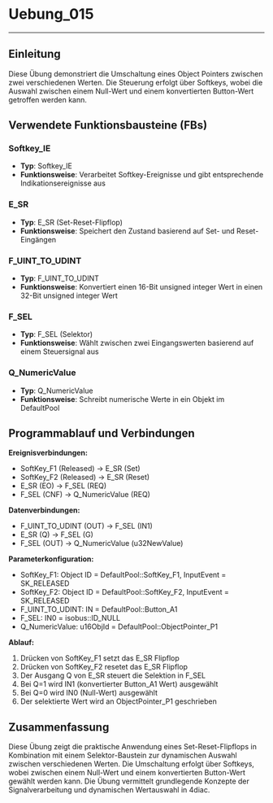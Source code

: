 # Uebung_015

* * * * * * * * * *

## Einleitung
Diese Übung demonstriert die Umschaltung eines Object Pointers zwischen zwei verschiedenen Werten. Die Steuerung erfolgt über Softkeys, wobei die Auswahl zwischen einem Null-Wert und einem konvertierten Button-Wert getroffen werden kann.

## Verwendete Funktionsbausteine (FBs)

### Softkey_IE
- **Typ**: Softkey_IE
- **Funktionsweise**: Verarbeitet Softkey-Ereignisse und gibt entsprechende Indikationsereignisse aus

### E_SR
- **Typ**: E_SR (Set-Reset-Flipflop)
- **Funktionsweise**: Speichert den Zustand basierend auf Set- und Reset-Eingängen

### F_UINT_TO_UDINT
- **Typ**: F_UINT_TO_UDINT
- **Funktionsweise**: Konvertiert einen 16-Bit unsigned integer Wert in einen 32-Bit unsigned integer Wert

### F_SEL
- **Typ**: F_SEL (Selektor)
- **Funktionsweise**: Wählt zwischen zwei Eingangswerten basierend auf einem Steuersignal aus

### Q_NumericValue
- **Typ**: Q_NumericValue
- **Funktionsweise**: Schreibt numerische Werte in ein Objekt im DefaultPool

## Programmablauf und Verbindungen

**Ereignisverbindungen:**
- SoftKey_F1 (Released) → E_SR (Set)
- SoftKey_F2 (Released) → E_SR (Reset)
- E_SR (EO) → F_SEL (REQ)
- F_SEL (CNF) → Q_NumericValue (REQ)

**Datenverbindungen:**
- F_UINT_TO_UDINT (OUT) → F_SEL (IN1)
- E_SR (Q) → F_SEL (G)
- F_SEL (OUT) → Q_NumericValue (u32NewValue)

**Parameterkonfiguration:**
- SoftKey_F1: Object ID = DefaultPool::SoftKey_F1, InputEvent = SK_RELEASED
- SoftKey_F2: Object ID = DefaultPool::SoftKey_F2, InputEvent = SK_RELEASED
- F_UINT_TO_UDINT: IN = DefaultPool::Button_A1
- F_SEL: IN0 = isobus::ID_NULL
- Q_NumericValue: u16ObjId = DefaultPool::ObjectPointer_P1

**Ablauf:**
1. Drücken von SoftKey_F1 setzt das E_SR Flipflop
2. Drücken von SoftKey_F2 resetet das E_SR Flipflop
3. Der Ausgang Q von E_SR steuert die Selektion in F_SEL
4. Bei Q=1 wird IN1 (konvertierter Button_A1 Wert) ausgewählt
5. Bei Q=0 wird IN0 (Null-Wert) ausgewählt
6. Der selektierte Wert wird an ObjectPointer_P1 geschrieben

## Zusammenfassung
Diese Übung zeigt die praktische Anwendung eines Set-Reset-Flipflops in Kombination mit einem Selektor-Baustein zur dynamischen Auswahl zwischen verschiedenen Werten. Die Umschaltung erfolgt über Softkeys, wobei zwischen einem Null-Wert und einem konvertierten Button-Wert gewählt werden kann. Die Übung vermittelt grundlegende Konzepte der Signalverarbeitung und dynamischen Wertauswahl in 4diac.